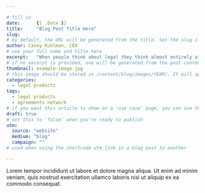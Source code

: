 ```yaml
---

# fill in
date:      {{ .Date }}
title:     "Blog Post Title Here"
slug:
# by default, the URL will be generated from the title. Set the slug if you want to simplify or change the URL. Format: "my-slug" will turn into /blog/YEAR/MONTH/DAY/my-slug
author: Casey Kuhlman, CEO
# use your full name and title here
excerpt:   "When people think about legal they think almost entirely of the provision of bespoke services. Yet the world is changing, and legal needs to keep up."
# if no excerpt is provided, one will be generated from the post content
thumbnail: example-image.jpg
# this image should be stored in /content/blog/images/YEAR/. It will appear as a thumbnail on any listings, as well as at the top of the post itself
categories:
  - legal products
tags:
  - legal products
  - agreements network
# if you want this article to show on a 'use case' page, you can use the following TAGS -  'fleetleasing' 'contentcreators' 'lawyers' or 'corporate'
draft: true
# set this to 'false' when you're ready to publish
utm:
  source: "website"
  medium: "blog"
  campaign: ""
# used when using the shortcode utm_link in a blog post to another

---
```


<!-- Content markdown here - first title on page is auto generated from title in frontmatter -->

Lorem tempor incididunt ut labore et dolore magna aliqua. Ut enim ad minim veniam, quis nostrud exercitation ullamco laboris nisi ut aliquip ex ea commodo consequat.
